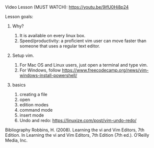 Video Lesson (MUST WATCH): https://youtu.be/9ifU0Hi8p24

Lesson goals:

1. Why?
    1. It is available on every linux box.
    1. Speed/productivity: a proficient vim user can move faster than someone that uses a regular text editor.

1. Setup vim.
    1. For Mac OS and Linux users, just open a terminal and type vim.
    1. For Windows, follow https://www.freecodecamp.org/news/vim-windows-install-powershell/

1. basics
    1. creating a file
    1. open
    1. edition modes
    1. command mode
    1. insert mode
    1. Undo and redo: https://linuxize.com/post/vim-undo-redo/

Bibliography
Robbins, H. (2008). Learning the vi and Vim Editors, 7th Edition. In Learning the vi and Vim Editors, 7th Edition (7th ed.). O’Reilly Media, Inc.
     
